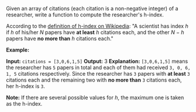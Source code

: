 
Given an array of citations (each citation is a non-negative integer) of a researcher, write a function to compute the researcher's h-index.

According to the  [definition of h-index on Wikipedia](https://en.wikipedia.org/wiki/H-index): "A scientist has index  _h_  if  _h_  of his/her  _N_  papers have  **at least**  _h_  citations each, and the other  _N − h_  papers have  **no more than**  _h_  citations each."

**Example:**

**Input:** `citations = [3,0,6,1,5]`
**Output:** 3 
**Explanation:** `[3,0,6,1,5]` means the researcher has `5` papers in total and each of them had 
             received `3, 0, 6, 1, 5` citations respectively. 
             Since the researcher has `3` papers with **at least** `3` citations each and the remaining 
             two with **no more than** `3` citations each, her h-index is `3`.

**Note:** If there are several possible values for  _h_, the maximum one is taken as the h-index.